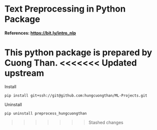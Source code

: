 # Text Preprocessing in Python Package

#### References: https://bit.ly/intro_nlp

This python package is prepared by Cuong Than.
<<<<<<< Updated upstream
=======

Install

`pip install git+ssh://git@github.com:hungcuongthan/ML-Projects.git`

Uninstall

`pip uninstall preprocess_hungcuongthan`
>>>>>>> Stashed changes
